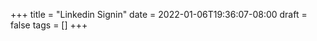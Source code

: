 +++
title = "Linkedin Signin"
date = 2022-01-06T19:36:07-08:00
draft = false
tags = []
+++




<script defer type="module">
  import { continueLinkedIn } from "/scripts/reskill.js";

  continueLinkedIn();
</script>